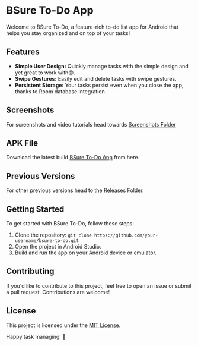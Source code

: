 # BSure To-Do App

Welcome to BSure To-Do, a feature-rich to-do list app for Android that helps you stay organized and on top of your tasks!

## Features

- **Simple User Design:** Quickly manage tasks with the simple design and yet great to work with😊.
- **Swipe Gestures:** Easily edit and delete tasks with swipe gestures.
- **Persistent Storage:** Your tasks persist even when you close the app, thanks to Room database integration.

## Screenshots

For screenshots and video tutorials head towards [Screenshots Folder](https://github.com/kunaldhand/BSureToDO/tree/master/screenshots)

## APK File

Download the latest build [BSure To-Do App](https://github.com/kunaldhand/BSureToDO/blob/master/app/release/app-release.apk) from here.

## Previous Versions

For other previous versions head to the [Releases](https://github.com/kunaldhand/BSureToDO/releases) Folder.

## Getting Started

To get started with BSure To-Do, follow these steps:

1. Clone the repository: `git clone https://github.com/your-username/bsure-to-do.git`
2. Open the project in Android Studio.
3. Build and run the app on your Android device or emulator.

## Contributing

If you'd like to contribute to this project, feel free to open an issue or submit a pull request. Contributions are welcome!

## License

This project is licensed under the [MIT License](https://mit-license.org/).

Happy task managing! 🚀

